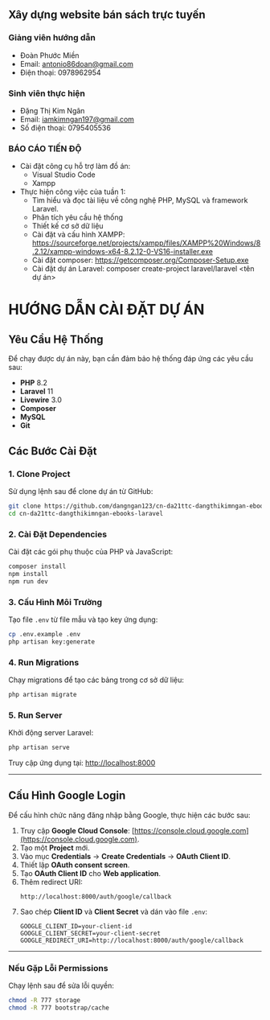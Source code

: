 ## Xây dựng website bán sách trực tuyến ##
### Giảng viên hướng dẫn ###
  - Đoàn Phước Miền
  - Email: antonio86doan@gmail.com
  - Điện thoại: 0978962954
### Sinh viên thực hiện ###
  - Đặng Thị Kim Ngân
  - Email: iamkimngan197@gmail.com
  - Số điện thoại: 0795405536
### BÁO CÁO TIẾN ĐỘ ###
- Cài đặt công cụ hỗ trợ làm đồ án:
   + Visual Studio Code
   + Xampp
- Thực hiện công việc của tuần 1:
  - Tìm hiểu và đọc tài liệu về công nghệ PHP, MySQL và framework Laravel.
  - Phân tích yêu cầu hệ thống
  - Thiết kế cơ sở dữ liệu
  - Cài đặt và cấu hình XAMPP: https://sourceforge.net/projects/xampp/files/XAMPP%20Windows/8.2.12/xampp-windows-x64-8.2.12-0-VS16-installer.exe
  - Cài đặt composer: https://getcomposer.org/Composer-Setup.exe
  - Cài đặt dự án Laravel: composer create-project laravel/laravel <tên dự án>
# HƯỚNG DẪN CÀI ĐẶT DỰ ÁN

## Yêu Cầu Hệ Thống
Để chạy được dự án này, bạn cần đảm bảo hệ thống đáp ứng các yêu cầu sau:
- **PHP** 8.2
- **Laravel** 11
- **Livewire** 3.0
- **Composer**
- **MySQL**
- **Git**

## Các Bước Cài Đặt

### 1. Clone Project
Sử dụng lệnh sau để clone dự án từ GitHub:
```bash
git clone https://github.com/dangngan123/cn-da21ttc-dangthikimngan-ebooks-laravel.git
cd cn-da21ttc-dangthikimngan-ebooks-laravel
```

### 2. Cài Đặt Dependencies
Cài đặt các gói phụ thuộc của PHP và JavaScript:
```bash
composer install
npm install
npm run dev
```

### 3. Cấu Hình Môi Trường
Tạo file `.env` từ file mẫu và tạo key ứng dụng:
```bash
cp .env.example .env
php artisan key:generate
```

### 4. Run Migrations
Chạy migrations để tạo các bảng trong cơ sở dữ liệu:
```bash
php artisan migrate
```

### 5. Run Server
Khởi động server Laravel:
```bash
php artisan serve
```
Truy cập ứng dụng tại: [http://localhost:8000](http://localhost:8000)

---

## Cấu Hình Google Login
Để cấu hình chức năng đăng nhập bằng Google, thực hiện các bước sau:

1. Truy cập **Google Cloud Console**: [https://console.cloud.google.com](https://console.cloud.google.com).
2. Tạo một **Project** mới.
3. Vào mục **Credentials** -> **Create Credentials** -> **OAuth Client ID**.
4. Thiết lập **OAuth consent screen**.
5. Tạo **OAuth Client ID** cho **Web application**.
6. Thêm redirect URI:
   ```
   http://localhost:8000/auth/google/callback
   ```
7. Sao chép **Client ID** và **Client Secret** và dán vào file `.env`:
   ```env
   GOOGLE_CLIENT_ID=your-client-id
   GOOGLE_CLIENT_SECRET=your-client-secret
   GOOGLE_REDIRECT_URI=http://localhost:8000/auth/google/callback
   ```

---

### Nếu Gặp Lỗi Permissions
Chạy lệnh sau để sửa lỗi quyền:
```bash
chmod -R 777 storage
chmod -R 777 bootstrap/cache
